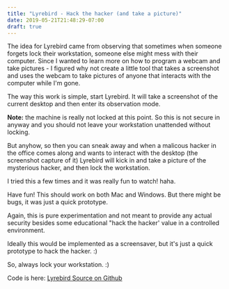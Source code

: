 ```yaml
---
title: "Lyrebird - Hack the hacker (and take a picture)"
date: 2019-05-21T21:48:29-07:00
draft: true
---
```


The idea for Lyrebird came from observing that sometimes when someone forgets lock their workstation, someone else might mess with their computer. Since I wanted to learn more on how to program a webcam and take pictures - I figured why not create a little tool that takes a screenshot and uses the webcam to take pictures of anyone that interacts with the computer while I'm gone.

The way this work is simple, start Lyrebird. It will take a screenshot of the current desktop and then enter its observation mode.

**Note:** the machine is really not locked at this point. So this is not secure in anyway and you should not leave your workstation unattended without locking.

But anyhow, so then you can sneak away and when a malicous hacker in the office comes along and wants to interact with the desktop (the screenshot capture of it) Lyrebird will kick in and take a picture of the mysterious hacker, and then lock the workstation. 

I tried this a few times and it was really fun to watch! haha.

Have fun! This should work on both Mac and Windows. But there might be bugs, it was just a quick prototype.

Again, this is pure experimentation and not meant to provide any actual security besides some educational "hack the hacker' value in a controlled environment. 

Ideally this would be implemented as a screensaver, but it's just a quick prototype to hack the hacker. :)

So, always lock your workstation. :)

Code is here:
[Lyrebird Source on Github](https://github.com/wunderwuzzi23/Lyrebird)
